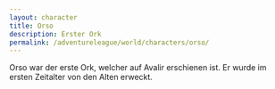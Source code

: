 ```yaml
---
layout: character
title: Orso
description: Erster Ork
permalink: /adventureleague/world/characters/orso/
---
```


Orso war der erste Ork, welcher auf Avalir erschienen ist. Er wurde im ersten Zeitalter von den Alten erweckt.

